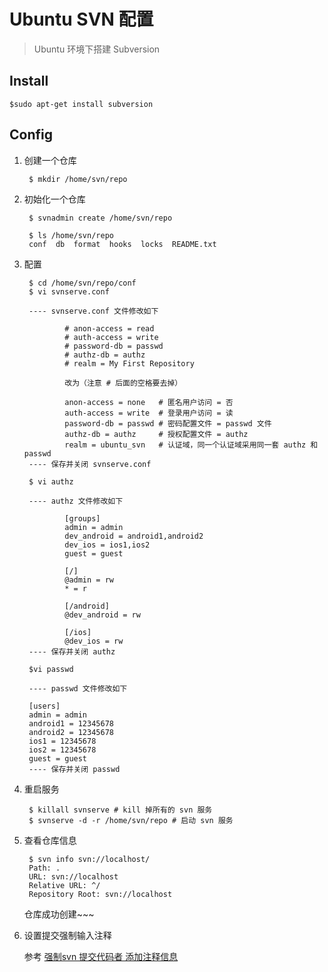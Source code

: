 # Ubuntu SVN 配置

> Ubuntu 环境下搭建 Subversion

## Install

	$sudo apt-get install subversion

## Config

1. 创建一个仓库

		$ mkdir /home/svn/repo

2. 初始化一个仓库

		$ svnadmin create /home/svn/repo
		
		$ ls /home/svn/repo
		conf  db  format  hooks  locks  README.txt

3. 配置

		$ cd /home/svn/repo/conf
		$ vi svnserve.conf

		---- svnserve.conf 文件修改如下
		
				# anon-access = read
				# auth-access = write
				# password-db = passwd
				# authz-db = authz
				# realm = My First Repository
		
				改为（注意 # 后面的空格要去掉）
				
				anon-access = none   # 匿名用户访问 = 否
				auth-access = write  # 登录用户访问 = 读
				password-db = passwd # 密码配置文件 = passwd 文件
				authz-db = authz     # 授权配置文件 = authz
				realm = ubuntu_svn   # 认证域，同一个认证域采用同一套 authz 和 passwd
		---- 保存并关闭 svnserve.conf

		$ vi authz

		---- authz 文件修改如下

				[groups]
				admin = admin
				dev_android = android1,android2
				dev_ios = ios1,ios2
				guest = guest

				[/]
				@admin = rw
				* = r
				
				[/android]
				@dev_android = rw
				
				[/ios]
				@dev_ios = rw
		---- 保存并关闭 authz	

		$vi passwd
			
		---- passwd 文件修改如下

		[users]
		admin = admin
		android1 = 12345678
		android2 = 12345678
		ios1 = 12345678
		ios2 = 12345678
		guest = guest
		---- 保存并关闭 passwd

4. 重启服务

		$ killall svnserve # kill 掉所有的 svn 服务
		$ svnserve -d -r /home/svn/repo # 启动 svn 服务

5. 查看仓库信息

		$ svn info svn://localhost/
		Path: .
		URL: svn://localhost
		Relative URL: ^/
		Repository Root: svn://localhost

	仓库成功创建~~~

6. 设置提交强制输入注释

	参考 [强制svn 提交代码者 添加注释信息](http://blog.chinaunix.net/uid-25525723-id-371708.html)



		
	

		



	
	

	
